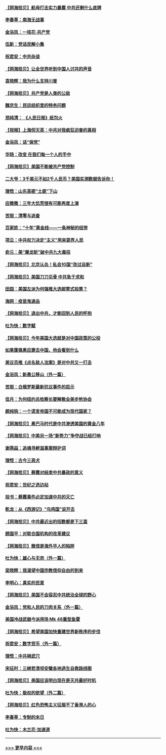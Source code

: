 #### [【网海拾贝】航母打击实力暴露 中共还剩什么底牌](../pages/nsc993/n12371825.md?t=09020151) 
#### [李春草：南海无战事](../pages/nsc993/n12371159.md?t=09020151) 
#### [金浴凤：一枝花·共产党](../pages/nsc993/n12368757.md?t=09020151) 
#### [伍新：党话民解小集](../pages/nsc993/n12366907.md?t=09020151) 
#### [祝君安：中共杂谈](../pages/nsc993/n12366076.md?t=09020151) 
#### [【网海拾贝】让全世界听到中国人讨共的声音](../pages/nsc993/n12365569.md?t=09020151) 
#### [袁晓辉：我为什么支持川普](../pages/nsc993/n12362670.md?t=09020151) 
#### [【网海拾贝】共产党是人类的公敌](../pages/nsc993/n12363182.md?t=09020151) 
#### [魏京生：民运组织里的特务问题](../pages/nsc993/n12363010.md?t=09020151) 
#### [郑纯清： 《人民日报》纸包火](../pages/nsc993/n12362706.md?t=09020151) 
#### [【视频】上海倪天英：中共对我疯狂迫害的真相](../pages/nsc993/n12356341.md?t=09020151) 
#### [金浴凤：话“保党”](../pages/nsc993/n12361867.md?t=09020151) 
#### [华旸：改变 在我们每一个人的手中](../pages/nsc993/n12361774.md?t=09020151) 
#### [【网海拾贝】美国不能被共产党控制](../pages/nsc993/n12360271.md?t=09020151) 
#### [二大爷：3千美元不如2千人民币？美国实测数据告诉你！](../pages/nsc993/n12358563.md?t=09020151) 
#### [理悟：山东高密“土匪”下山](../pages/nsc993/n12358535.md?t=09020151) 
#### [应微微：三年大饥荒很有可能再度上演](../pages/nsc993/n12358523.md?t=09020151) 
#### [苦胆：清零与追查](../pages/nsc993/n12358501.md?t=09020151) 
#### [百家姓：“十年”黄金线——一条神秘的纽带](../pages/nsc993/n12358319.md?t=09020151) 
#### [项云：中共权力决定“主义”用来耍弄人民](../pages/nsc993/n12358172.md?t=09020151) 
#### [俞元：美“屠龙斩”破中共九大毒招](../pages/nsc993/n12357822.md?t=09020151) 
#### [【网海拾贝】北京认怂！私会10国“改过自新”](../pages/nsc993/n12357784.md?t=09020151) 
#### [【网海拾贝】美国刀刀见骨 中共急于求和](../pages/nsc993/n12355511.md?t=09020151) 
#### [田园：美国左派为何强推大选邮寄式投票？](../pages/nsc993/n12352963.md?t=09020151) 
#### [海网：疫苗鬼速品](../pages/nsc993/n12354438.md?t=09020151) 
#### [【网海拾贝】退出中共，才能回到人民的怀抱](../pages/nsc993/n12352634.md?t=09020151) 
#### [吐为快：数字赋](../pages/nsc993/n12352317.md?t=09020151) 
#### [【网海拾贝】今年美国大选就是对中国政策的公投](../pages/nsc993/n12350973.md?t=09020151) 
#### [如果蓬佩奥应邀去中国，他会看到什么](../pages/nsc993/n12350945.md?t=09020151) 
#### [美议员推《点名敌人法案》是对中共又一打击](../pages/nsc993/n12350765.md?t=09020151) 
#### [金浴凤：新愚公移山（外一篇）](../pages/nsc993/n12350253.md?t=09020151) 
#### [苦胆：白俄罗斯最新抗议事件的启示](../pages/nsc993/n12349989.md?t=09020151) 
#### [佳月：为何纽约总检察长要解散全美步枪协会](../pages/nsc993/n12349939.md?t=09020151) 
#### [颜纯钩：一个谎言帝国不可能成为现代国家？](../pages/nsc993/n12349898.md?t=09020151) 
#### [【网海拾贝】奥巴马时代是中共渗透美国的黄金八年](../pages/nsc993/n12349284.md?t=09020151) 
#### [【网海拾贝】中美另一场“新势力”争夺战已经打响](../pages/nsc993/n12346998.md?t=09020151) 
#### [谢燕益：追魂寻衅滋事案辩护词](../pages/nsc993/n12346892.md?t=09020151) 
#### [理悟：古今三恶犬](../pages/nsc993/n12345190.md?t=09020151) 
#### [【网海拾贝】蔡霞对结束中共暴政的意义](../pages/nsc993/n12344263.md?t=09020151) 
#### [祝君安：世纪之选边站](../pages/nsc993/n12342382.md?t=09020151) 
#### [投书：蔡霞事件必定加速中共的灭亡](../pages/nsc993/n12341881.md?t=09020151) 
#### [乾龙：从《西游记》“乌鸡国”说开去](../pages/nsc993/n12341690.md?t=09020151) 
#### [【网海拾贝】中共最近出的招数都是下三滥](../pages/nsc993/n12341593.md?t=09020151) 
#### [顾国平：对联合国机构的改革建议](../pages/nsc993/n12339928.md?t=09020151) 
#### [【网海拾贝】微信是海外华人的陷阱](../pages/nsc993/n12338868.md?t=09020151) 
#### [吐为快：雄心与无奈（外一篇）](../pages/nsc993/n12338132.md?t=09020151) 
#### [梁晓辉：我渴望中国宗教信仰自由的到来](../pages/nsc993/n12336657.md?t=09020151) 
#### [李明心：真实的民意](../pages/nsc993/n12336089.md?t=09020151) 
#### [【网海拾贝】美国不会容忍中共统治全球的野心](../pages/nsc993/n12336063.md?t=09020151) 
#### [金浴凤：党和人民的刀肉关系（外一篇）](../pages/nsc993/n12335834.md?t=09020151) 
#### [美国冷战武器今派用场 Mk 48重型鱼雷](../pages/nsc993/n12335354.md?t=09020151) 
#### [【网海拾贝】希望美国加快重建世界新秩序的步伐](../pages/nsc993/n12334224.md?t=09020151) 
#### [祝君安：数字货币（外一篇）](../pages/nsc993/n12334186.md?t=09020151) 
#### [理悟：中共祸武穴](../pages/nsc993/n12333962.md?t=09020151) 
#### [宋征时：三峡若溃坝安徽各地逃生自救路线图](../pages/nsc993/n12332450.md?t=09020151) 
#### [【网海拾贝】美国应该明白现在是灭共最好时机](../pages/nsc993/n12332313.md?t=09020151) 
#### [吐为快：极权的欲望（外二篇）](../pages/nsc993/n12332089.md?t=09020151) 
#### [【网海拾贝】红色恐怖主义征服不了香港人的心](../pages/nsc993/n12329296.md?t=09020151) 
#### [李春草：专制的末日](../pages/nsc993/n12329079.md?t=09020151) 
#### [吐为快：木兰花‧加速道](../pages/nsc993/n12327366.md?t=09020151) 

----
#### [ >>> 更早内容 <<< ](../indexes/nsc993-earlier.md)
